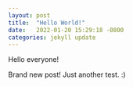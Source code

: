 ```yaml
---
layout: post
title:  "Hello World!"
date:   2022-01-20 15:29:18 -0800
categories: jekyll update
---
```


Hello everyone!

Brand new post! Just another test. :)
